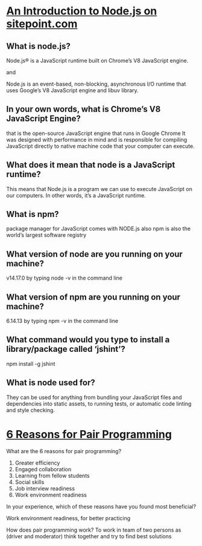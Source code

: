 # [An Introduction to Node.js on sitepoint.com](https://www.sitepoint.com/an-introduction-to-node-js/)

## What is node.js?

Node.js® is a JavaScript runtime built on Chrome’s V8 JavaScript engine.

and

Node.js is an event-based, non-blocking, asynchronous I/O runtime that uses Google’s V8 JavaScript engine and libuv library.

## In your own words, what is Chrome’s V8 JavaScript Engine?

that is the open-source JavaScript engine that runs in Google Chrome   It was designed with performance in mind and is responsible for compiling JavaScript directly to native machine code that your computer can execute.

## What does it mean that node is a JavaScript runtime?

This means that Node.js is a program we can use to execute JavaScript on our computers. In other words, it’s a JavaScript runtime.

## What is npm?

package manager for JavaScript comes with NODE.js also npm is also the world’s largest software registry

## What version of node are you running on your machine?

v14.17.0 by typing node -v in the command line

## What version of npm are you running on your machine?
6.14.13 by typing npm -v in the command line 
## What command would you type to install a library/package called ‘jshint’?
npm install -g jshint
## What is node used for?
They can be used for anything from bundling your JavaScript files and dependencies into static assets, to running tests, or automatic code linting and style checking.



# [6 Reasons for Pair Programming](https://www.codefellows.org/blog/6-reasons-for-pair-programming/)
What are the 6 reasons for pair programming?

1. Greater efficiency
2. Engaged collaboration
3. Learning from fellow students
4. Social skills
5. Job interview readiness
6. Work environment readiness

In your experience, which of these reasons have you found most beneficial?

Work environment readiness, for better practicing 

How does pair programming work?
To work in team of two persons as (driver and moderator) think together and try to find best solutions